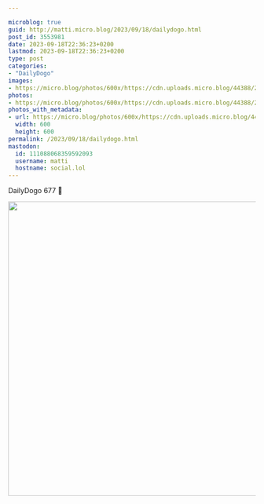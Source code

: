```yaml
---

microblog: true
guid: http://matti.micro.blog/2023/09/18/dailydogo.html
post_id: 3553981
date: 2023-09-18T22:36:23+0200
lastmod: 2023-09-18T22:36:23+0200
type: post
categories:
- "DailyDogo"
images:
- https://micro.blog/photos/600x/https://cdn.uploads.micro.blog/44388/2023/68fe32981f154f8db08d69a401e7add6.jpg
photos:
- https://micro.blog/photos/600x/https://cdn.uploads.micro.blog/44388/2023/68fe32981f154f8db08d69a401e7add6.jpg
photos_with_metadata:
- url: https://micro.blog/photos/600x/https://cdn.uploads.micro.blog/44388/2023/68fe32981f154f8db08d69a401e7add6.jpg
  width: 600
  height: 600
permalink: /2023/09/18/dailydogo.html
mastodon:
  id: 111088068359592093
  username: matti
  hostname: social.lol
---
```

DailyDogo 677 🐶

<img src="/media/uploads/2023/68fe32981f154f8db08d69a401e7add6.jpg" width="600" height="600" alt="" />
